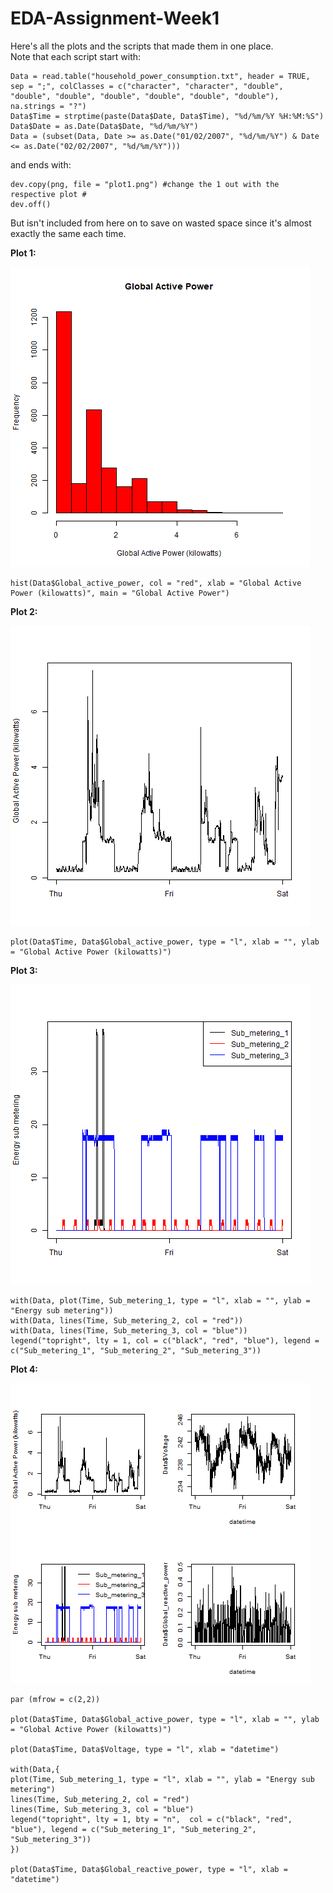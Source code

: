 # EDA-Assignment-Week1  

Here's all the plots and the scripts that made them in one place.  
Note that each script start with:

    Data = read.table("household_power_consumption.txt", header = TRUE, sep = ";", colClasses = c("character", "character", "double", "double", "double", "double", "double", "double", "double"), na.strings = "?")
    Data$Time = strptime(paste(Data$Date, Data$Time), "%d/%m/%Y %H:%M:%S")
    Data$Date = as.Date(Data$Date, "%d/%m/%Y")
    Data = (subset(Data, Date >= as.Date("01/02/2007", "%d/%m/%Y") & Date <= as.Date("02/02/2007", "%d/%m/%Y")))

and ends with:  

    dev.copy(png, file = "plot1.png") #change the 1 out with the respective plot #
    dev.off()
But isn't included from here on to save on wasted space since it's almost exactly the same each time.  


**Plot 1:**  
  
![](plot1.png)  
  
    hist(Data$Global_active_power, col = "red", xlab = "Global Active Power (kilowatts)", main = "Global Active Power")
  
**Plot 2:**  

![](plot2.png)  

    plot(Data$Time, Data$Global_active_power, type = "l", xlab = "", ylab = "Global Active Power (kilowatts)")

**Plot 3:**  

![](plot3.png)  

    with(Data, plot(Time, Sub_metering_1, type = "l", xlab = "", ylab = "Energy sub metering"))
    with(Data, lines(Time, Sub_metering_2, col = "red"))
    with(Data, lines(Time, Sub_metering_3, col = "blue"))
    legend("topright", lty = 1, col = c("black", "red", "blue"), legend = c("Sub_metering_1", "Sub_metering_2", "Sub_metering_3"))

**Plot 4:**  

![](plot4.png)  

    par (mfrow = c(2,2))
    
    plot(Data$Time, Data$Global_active_power, type = "l", xlab = "", ylab = "Global Active Power (kilowatts)")
    
    plot(Data$Time, Data$Voltage, type = "l", xlab = "datetime")
    
    with(Data,{ 
    plot(Time, Sub_metering_1, type = "l", xlab = "", ylab = "Energy sub metering")
    lines(Time, Sub_metering_2, col = "red")
    lines(Time, Sub_metering_3, col = "blue")
    legend("topright", lty = 1, bty = "n",  col = c("black", "red", "blue"), legend = c("Sub_metering_1", "Sub_metering_2", "Sub_metering_3"))
    })
    
    plot(Data$Time, Data$Global_reactive_power, type = "l", xlab = "datetime")


